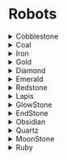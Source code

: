 # Robots

<details>

<summary>Cobblestone</summary>



</details>

<details>

<summary>Coal</summary>



</details>

<details>

<summary>Iron</summary>



</details>

<details>

<summary>Gold</summary>



</details>

<details>

<summary>Diamond</summary>



</details>

<details>

<summary>Emerald</summary>



</details>

<details>

<summary>Redstone</summary>



</details>

<details>

<summary>Lapis</summary>



</details>

<details>

<summary>GlowStone</summary>



</details>

<details>

<summary>EndStone</summary>



</details>

<details>

<summary>Obsidian</summary>



</details>

<details>

<summary>Quartz</summary>



</details>

<details>

<summary>MoonStone</summary>



</details>

<details>

<summary>Ruby</summary>



</details>

